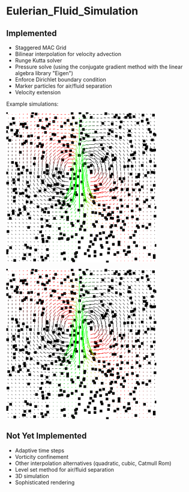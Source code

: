 # Eulerian_Fluid_Simulation

## Implemented
* Staggered MAC Grid
* Bilinear interpolation for velocity advection
* Runge Kutta solver
* Pressure solve (using the conjugate gradient method with the linear algebra library "Eigen")
* Enforce Dirichlet boundary condition
* Marker particles for air/fluid separation
* Velocity extension

Example simulations:

![](images/fluid.gif "Fluid Simulation")

![](images/fluid.gif "Water Simulation")

## Not Yet Implemented
* Adaptive time steps
* Vorticity confinement
* Other interpolation alternatives (quadratic, cubic, Catmull Rom)
* Level set method for air/fluid separation
* 3D simulation
* Sophisticated rendering